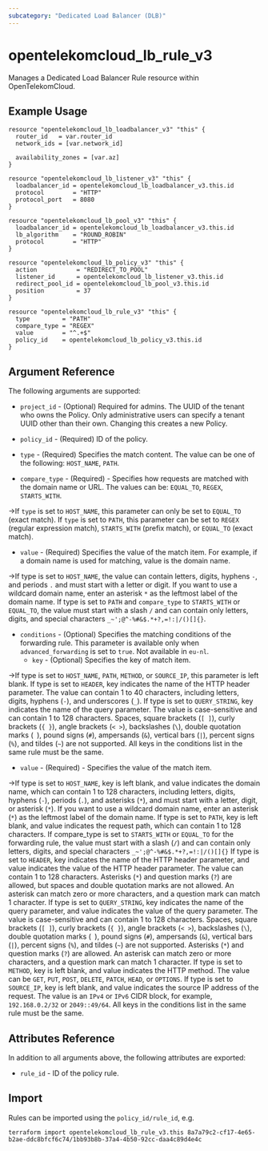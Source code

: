 ```yaml
---
subcategory: "Dedicated Load Balancer (DLB)"
---
```


# opentelekomcloud_lb_rule_v3

Manages a Dedicated Load Balancer Rule resource within OpenTelekomCloud.

## Example Usage

```hcl
resource "opentelekomcloud_lb_loadbalancer_v3" "this" {
  router_id   = var.router_id
  network_ids = [var.network_id]

  availability_zones = [var.az]
}

resource "opentelekomcloud_lb_listener_v3" "this" {
  loadbalancer_id = opentelekomcloud_lb_loadbalancer_v3.this.id
  protocol        = "HTTP"
  protocol_port   = 8080
}

resource "opentelekomcloud_lb_pool_v3" "this" {
  loadbalancer_id = opentelekomcloud_lb_loadbalancer_v3.this.id
  lb_algorithm    = "ROUND_ROBIN"
  protocol        = "HTTP"
}

resource "opentelekomcloud_lb_policy_v3" "this" {
  action           = "REDIRECT_TO_POOL"
  listener_id      = opentelekomcloud_lb_listener_v3.this.id
  redirect_pool_id = opentelekomcloud_lb_pool_v3.this.id
  position         = 37
}

resource "opentelekomcloud_lb_rule_v3" "this" {
  type         = "PATH"
  compare_type = "REGEX"
  value        = "^.+$"
  policy_id    = opentelekomcloud_lb_policy_v3.this.id
}
```

## Argument Reference

The following arguments are supported:

* `project_id` - (Optional) Required for admins. The UUID of the tenant who owns
  the Policy. Only administrative users can specify a tenant UUID other than
  their own. Changing this creates a new Policy.

* `policy_id` - (Required) ID of the policy.

* `type` - (Required) Specifies the match content. The value can be one of the following: `HOST_NAME`, `PATH`.

* `compare_type` - (Required) - Specifies how requests are matched with the domain name or URL.
  The values can be: `EQUAL_TO`, `REGEX`, `STARTS_WITH`.

->If `type` is set to `HOST_NAME`, this parameter can only be set to `EQUAL_TO` (exact match).
If `type` is set to `PATH`, this parameter can be set to `REGEX` (regular expression match),
`STARTS_WITH` (prefix match), or `EQUAL_TO` (exact match).

* `value` - (Required) Specifies the value of the match item. For example, if a domain name is
  used for matching, value is the domain name.

->If type is set to `HOST_NAME`, the value can contain letters, digits, hyphens `-`, and periods `.`
and must start with a letter or digit. If you want to use a wildcard domain name, enter an asterisk `*`
as the leftmost label of the domain name.
If type is set to `PATH` and `compare_type` to `STARTS_WITH` or `EQUAL_TO`, the value must start with
a slash `/` and can contain only letters, digits, and special characters `_~';@^-%#&$.*+?,=!:|/()[]{}`.

* `conditions` - (Optional) Specifies the matching conditions of the forwarding rule.
  This parameter is available only when `advanced_forwarding` is set to `true`.
  Not available in `eu-nl`.
  * `key` - (Optional) Specifies the key of match item.

->If type is set to `HOST_NAME`, `PATH`, `METHOD`, or `SOURCE_IP`, this parameter is left blank.
If type is set to `HEADER`, key indicates the name of the HTTP header parameter.
The value can contain 1 to 40 characters, including letters, digits, hyphens (`-`), and underscores (`_`).
If type is set to `QUERY_STRING`, key indicates the name of the query parameter.
The value is case-sensitive and can contain 1 to 128 characters.
Spaces, square brackets (`[ ]`), curly brackets (`{ }`), angle brackets (`< >`), backslashes (`\`),
double quotation marks (` `), pound signs (`#`), ampersands (`&`), vertical bars (`|`),
percent signs (`%`), and tildes (`~`) are not supported.
All keys in the conditions list in the same rule must be the same.

  * `value` - (Required) - Specifies the value of the match item.

->If type is set to `HOST_NAME`, key is left blank, and value indicates the domain name,
which can contain 1 to 128 characters, including letters, digits, hyphens (`-`), periods (`.`), and asterisks (`*`),
and must start with a letter, digit, or asterisk (`*`).
If you want to use a wildcard domain name, enter an asterisk (`*`) as the leftmost label of the domain name.
If type is set to `PATH`, key is left blank, and value indicates the request path,
which can contain 1 to 128 characters.
If compare_type is set to `STARTS_WITH` or `EQUAL_TO` for the forwarding rule,
the value must start with a slash (`/`) and can contain only letters, digits,
and special characters `_~';@^-%#&$.*+?,=!:|/()[]{}`
If type is set to `HEADER`, key indicates the name of the HTTP header parameter,
and value indicates the value of the HTTP header parameter.
The value can contain 1 to 128 characters. Asterisks (`*`) and question marks (`?`) are allowed,
but spaces and double quotation marks are not allowed. An asterisk can match zero or more characters,
and a question mark can match 1 character.
If type is set to `QUERY_STRING`, key indicates the name of the query parameter,
and value indicates the value of the query parameter.
The value is case-sensitive and can contain 1 to 128 characters. Spaces, square brackets (`[ ]`),
curly brackets (`{ }`), angle brackets (`< >`), backslashes (`\`), double quotation marks (` `), pound signs (`#`),
ampersands (`&`), vertical bars (`|`), percent signs (`%`), and tildes (`~`) are not supported.
Asterisks (`*`) and question marks (`?`) are allowed. An asterisk can match zero or more characters,
and a question mark can match 1 character.
If type is set to `METHOD`, key is left blank, and value indicates the HTTP method.
The value can be `GET`, `PUT`, `POST`, `DELETE`, `PATCH`, `HEAD`, or `OPTIONS`.
If type is set to `SOURCE_IP`, key is left blank, and value indicates the source IP address of the request.
The value is an `IPv4` or `IPv6` CIDR block, for example, `192.168.0.2/32` or `2049::49/64`.
All keys in the conditions list in the same rule must be the same.

## Attributes Reference

In addition to all arguments above, the following attributes are exported:

* `rule_id` - ID of the policy rule.

## Import

Rules can be imported using the `policy_id/rule_id`, e.g.

```shell
terraform import opentelekomcloud_lb_rule_v3.this 8a7a79c2-cf17-4e65-b2ae-ddc8bfcf6c74/1bb93b8b-37a4-4b50-92cc-daa4c89d4e4c
```
